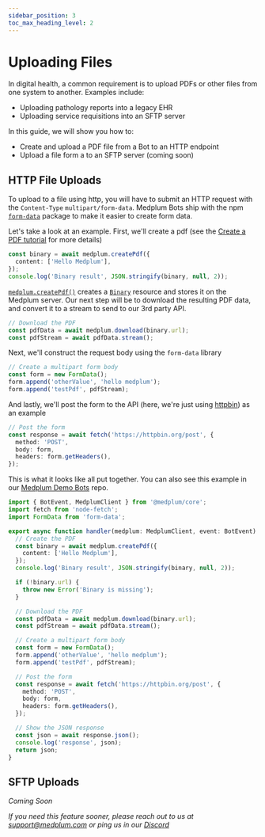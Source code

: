 ```yaml
---
sidebar_position: 3
toc_max_heading_level: 2
---
```


# Uploading Files

In digital health, a common requirement is to upload PDFs or other files from one system to another. Examples include:

- Uploading pathology reports into a legacy EHR
- Uploading service requisitions into an SFTP server

In this guide, we will show you how to:

- Create and upload a PDF file from a Bot to an HTTP endpoint
- Upload a file form a to an SFTP server (coming soon)

## HTTP File Uploads

To upload to a file using http, you will have to submit an HTTP request with the `Content-Type` `multipart/form-data`. Medplum Bots ship with the npm [`form-data`](https://www.npmjs.com/package/form-data) package to make it easier to create form data.

Let's take a look at an example. First, we'll create a pdf (see the [Create a PDF tutorial](./creating-a-pdf.md) for more details)

```ts
const binary = await medplum.createPdf({
  content: ['Hello Medplum'],
});
console.log('Binary result', JSON.stringify(binary, null, 2));
```

[`medplum.createPdf()`](/docs/sdk/classes/MedplumClient.md#createpdf) creates a [`Binary`](/docs/api/fhir/resources/binary.mdx) resource and stores it on the Medplum server. Our next step will be to download the resulting PDF data, and convert it to a stream to send to our 3rd party API.

```ts
// Download the PDF
const pdfData = await medplum.download(binary.url);
const pdfStream = await pdfData.stream();
```

Next, we'll construct the request body using the `form-data` library

```ts
// Create a multipart form body
const form = new FormData();
form.append('otherValue', 'hello medplum');
form.append('testPdf', pdfStream);
```

And lastly, we'll post the form to the API (here, we're just using [httpbin](#)) as an example

```ts
// Post the form
const response = await fetch('https://httpbin.org/post', {
  method: 'POST',
  body: form,
  headers: form.getHeaders(),
});
```

This is what it looks like all put together. You can also see this example in our [Medplum Demo Bots](https://github.com/medplum/medplum-demo-bots/blob/main/src/examples/form-data-upload.ts) repo.

```ts
import { BotEvent, MedplumClient } from '@medplum/core';
import fetch from 'node-fetch';
import FormData from 'form-data';

export async function handler(medplum: MedplumClient, event: BotEvent): Promise<any> {
  // Create the PDF
  const binary = await medplum.createPdf({
    content: ['Hello Medplum'],
  });
  console.log('Binary result', JSON.stringify(binary, null, 2));

  if (!binary.url) {
    throw new Error('Binary is missing');
  }

  // Download the PDF
  const pdfData = await medplum.download(binary.url);
  const pdfStream = await pdfData.stream();

  // Create a multipart form body
  const form = new FormData();
  form.append('otherValue', 'hello medplum');
  form.append('testPdf', pdfStream);

  // Post the form
  const response = await fetch('https://httpbin.org/post', {
    method: 'POST',
    body: form,
    headers: form.getHeaders(),
  });

  // Show the JSON response
  const json = await response.json();
  console.log('response', json);
  return json;
}
```

## SFTP Uploads

_Coming Soon_

_If you need this feature sooner, please reach out to us at [support@medplum.com](mailto:support@medplum.com) or ping us in our [Discord](https://discord.gg/UBAWwvrVeN)_
